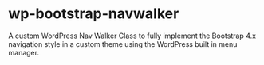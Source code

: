 # wp-bootstrap-navwalker
A custom WordPress Nav Walker Class to fully implement the Bootstrap 4.x navigation style in a custom theme using the WordPress built in menu manager.
